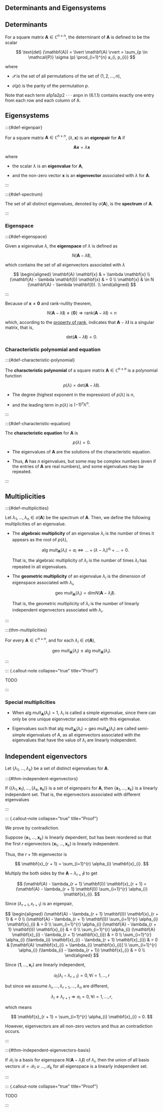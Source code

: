 ## Determinants and Eigensystems

## Determinants

For a square matrix $\mathbf{A} \in \mathbb{C}^{n \times n}$, 
the determinant of $\mathbf{A}$ is defined to be the scalar

$$
\text{det} (\mathbf{A}) = \lvert \mathbf{A} \rvert = \sum_{p \in \mathcal{P}} \sigma (p) \prod_{i=1}^{n} a_{i, p_{i}}
$$

where 

- $\mathcal{P}$ is the set of all permutations of the set of $(1, 2, \dots, n)$,

- $\sigma (p)$ is the parity of the permutation $p$. 

Note that each term a1p1a2p2 · · · anpn in (6.1.1) contains exactly one entry from each row and each column of A. 

## Eigensystems

:::{#def-eigenpair}

For a square matrix $\mathbf{A} \in \mathbb{C}^{n \times n}$, 
$(\lambda, \mathbf{x})$ is an **eigenpair** for $\mathbf{A}$ if 

$$
\mathbf{A} \mathbf{x} = \lambda \mathbf{x}
$$

where 

- the scalar $\lambda$ is an **eigenvalue** for $\mathbf{A}$,

- and the non-zero vector $\mathbf{x}$ is an **eigenvector** associated with $\lambda$ for $\mathbf{A}$.

:::

:::{#def-spectrum}

The set of all distinct eigenvalues, denoted by $\sigma (\mathbf{A})$, is the **spectrum** of $\mathbf{A}$.

:::

### Eigenspace

:::{#def-eigenspace}

Given a eigenvalue $\lambda$, 
the **eigenspace** of $\lambda$ is defined as 

$$
N (\mathbf{A} - \lambda \mathbf{I}),
$$

which contains the set of all eigenvectors associated with $\lambda$

$$
\begin{aligned}
\mathbf{A} \mathbf{x} 
& = \lambda \mathbf{x}
\\
(\mathbf{A} - \lambda \mathbf{I}) \mathbf{x} 
& = 0
\\
\mathbf{x}
& \in N (\mathbf{A} - \lambda \mathbf{I}).
\\
\end{aligned}
$$

:::

Because of $\mathbf{x} \neq \mathbf{0}$ and rank-nullity theorem,

$$
N (\mathbf{A} - \lambda \mathbf{I}) \neq \{ \mathbf{0} \} 
\Rightarrow \text{rank} (\mathbf{A} - \lambda \mathbf{I}) < n
$$

which, according to the [property of rank](rank-property-5),
indicates that $\mathbf{A} - \lambda \mathbf{I}$ is a singular matrix,
that is,

$$
\text{det} (\mathbf{A} - \lambda \mathbf{I}) = 0.
$$

### Characteristic polynomial and equation

:::{#def-characteristic-polynomial}

The **characteristic polynomial** of a square matrix $\mathbf{A} \in \mathbb{C}^{n \times n}$ is a polynomial function

$$
p (\lambda) = \text{det} (\mathbf{A} - \lambda \mathbf{I}).
$$

- The degree (highest exponent in the expression) of $p (\lambda)$ is $n$, 

- and the leading term in $p (\lambda)$ is $(-1)^{n} \lambda^{n}$.

:::

:::{#def-characteristic-equation}

The **characteristic equation** for $\mathbf{A}$ is 

$$
p (\lambda) = 0.
$$

- The eigenvalues of $\mathbf{A}$ are the solutions of the characteristic equation.

- Thus, $\mathbf{A}$ has $n$ eigenvalues, 
    but some may be complex numbers (even if the entries of $\mathbf{A}$ are real numbers), and some eigenvalues may be repeated.

:::

## Multiplicities

:::{#def-multiplicities}

Let $\lambda_{1}, \dots, \lambda_{n} \in \sigma (\mathbf{A})$ be the spectrum of $\mathbf{A}$. 
Then, we define the following multiplicities of an eigenvalue.

-  The **algebraic multiplicity** of an eigenvalue $\lambda_{i}$ is the number of times it appears as the root of $p (\lambda)$,
    
    $$
    \text{alg mult}_{\mathbf{A}} (\lambda_{i}) = a_{i} \iff \dots + (\lambda - \lambda_{i})^{a_{i}} + \dots = 0.
    $$
    
    That is, the algebraic multiplicity of $\lambda_{i}$ is the number of times $\lambda_{i}$ has repeated in all eigenvalues.
    
- The **geometric multiplicity** of an eigenvalue $\lambda_{i}$ is the dimension of eigenspace associated with $\lambda_{i}$,
    
    $$
    \text{geo mult}_{\mathbf{A}} (\lambda_{i}) = \text{dim} N (\mathbf{A} - \lambda_{i} \mathbf{I}).
    $$
    
    That is, the geometric multiplicity of $\lambda_{i}$ is the number of linearly independent eigenvectors associated with $\lambda_{i}$.

:::

:::{thm-multiplicities}

For every $\mathbf{A} \in \mathbb{C}^{n \times n}$, and for each $\lambda_{i} \in \sigma(\mathbf{A})$,

$$
\text{geo mult}_{\mathbf{A}} (\lambda_{i}) \leq \text{alg mult}_{\mathbf{A}} (\lambda_{i}).
$$

:::
    
::: {.callout-note collapse="true" title="Proof"}

TODO
    
:::

### Special multiplicities

- When $\text{alg mult}_{\mathbf{A}} (\lambda_{i}) = 1$, 
    $\lambda_{i}$ is called a simple eigenvalue,
    since there can only be one unique eigenvector associated with this eigenvalue. 

- Eigenvalues such that $\text{alg mult}_{\mathbf{A}} (\lambda_{i}) = \text{geo mult}_{\mathbf{A}} (\lambda_{i})$ are called semi-simple eigenvalues of A,
    as all eigenvectors associated with the eigenvalues that have the value of $\lambda_{i}$ are linearly independent.

## Independent eigenvectors

Let $\{ \lambda_{1}, \dots, \lambda_{k} \}$ be a set of distinct eigenvalues for $\mathbf{A}$.

:::{#thm-independent-eigenvectors}

If $\{ (\lambda_{1}, \mathbf{x}_{1}), \dots, (\lambda_{k}, \mathbf{x}_{k}) \}$ is a set of eigenpairs for $\mathbf{A}$, 
then $\{ \mathbf{x}_{1}, \dots, \mathbf{x}_{k} \}$ is a linearly independent set.
That is, the eigenvectors associated with different eigenvalues 

:::
    
::: {.callout-note collapse="true" title="Proof"}
    
We prove by contradiction.

Suppose $\{ \mathbf{x}_{1}, \dots, \mathbf{x}_{k} \}$ is linearly dependent, 
but has been reordered so that the first $r$ eigenvectors $\{ \mathbf{x}_{1}, \dots, \mathbf{x}_{k} \}$ is linearly independent. 

Thus, the $r + 1$th eigenvector is 

$$
\mathbf{x}_{r + 1} = \sum_{i=1}^{r} \alpha_{i} \mathbf{x}_{i}.
$$

Multiply the both sides by the $\mathbf{A} - \lambda_{r + 1} \mathbf{I}$ to get

$$
(\mathbf{A} - \lambda_{r + 1} \mathbf{I}) \mathbf{x}_{r + 1} = (\mathbf{A} - \lambda_{r + 1} \mathbf{I}) \sum_{i=1}^{r} \alpha_{i} \mathbf{x}_{i}.
$$

Since $(\lambda_{r + 1}, x_{r + 1})$ is an eigenpair, 

$$
\begin{aligned}
(\mathbf{A} - \lambda_{r + 1} \mathbf{I}) \mathbf{x}_{r + 1} 
& = 0
\\
(\mathbf{A} - \lambda_{r + 1} \mathbf{I}) \sum_{i=1}^{r} \alpha_{i} \mathbf{x}_{i}
& = 0
\\
\sum_{i=1}^{r} \alpha_{i} (\mathbf{A} - \lambda_{r + 1} \mathbf{I}) \mathbf{x}_{i}
& = 0
\\
\sum_{i=1}^{r} \alpha_{i} (\mathbf{A} \mathbf{x}_{i} - \lambda_{r + 1} \mathbf{x}_{i}) 
& = 0
\\
\sum_{i=1}^{r} \alpha_{i} (\lambda_{i} \mathbf{x}_{i} - \lambda_{r + 1} \mathbf{x}_{i}) 
& = 0
& [\mathbf{A} \mathbf{x}_{i} = \lambda_{i} \mathbf{x}_{i}]
\\
\sum_{i=1}^{r} \alpha_{i} (\lambda_{i}  - \lambda_{r + 1}) \mathbf{x}_{i}
& = 0
\\
\end{aligned}
$$ 

Since $\{ \mathbf{1}, \dots, \mathbf{x}_{r} \}$ are linearly independent, 

$$
\alpha_{i} (\lambda_{i}  - \lambda_{r + 1}) = 0, \forall i = 1, \dots, r
$$

but since we assume $\lambda_{i}, \dots, \lambda_{r + 1}, \dots, \lambda_{n}$ are different,

$$
\lambda_{i} \neq \lambda_{r + 1} \Rightarrow \alpha_{i} = 0, \forall i = 1, \dots, r,
$$

which means 

$$
\mathbf{x}_{r + 1} = \sum_{i=1}^{r} \alpha_{i} \mathbf{x}_{i} = 0.
$$

However, eigenvectors are all non-zero vectors and thus an contradiction occurs. 

:::

:::{#thm-independent-eigenvectors-basis}

If $\mathcal{B}_{i}$ is a basis for eigenspace $N (\mathbf{A} - \lambda_{i} \mathbf{I})$ of $\lambda_{i}$, 
then the union of all basis vectors $\mathcal{B} = \mathcal{B}_{1} \cup \dots, \mathcal{B}_{k}$ for all eigenspace is a linearly independent set. 

:::
    
::: {.callout-note collapse="true" title="Proof"}
  
TODO

:::
